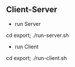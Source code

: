 ## Client-Server

- run Server

cd export; ./run-server.sh

- run Client

cd export; ./run-client.sh
